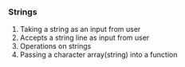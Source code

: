 ### Strings

1. Taking a string as an input from user
3. Accepts a string line as input from user
4. Operations on strings
5. Passing a character array(string) into a function
